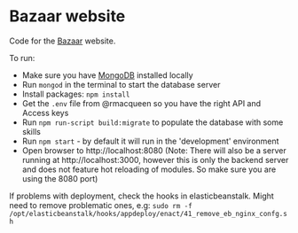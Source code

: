 # Bazaar website

Code for the [Bazaar](https://shareonbazaar.eu) website.

To run:

* Make sure you have [MongoDB](https://docs.mongodb.com/manual/installation/) installed locally
* Run `mongod` in the terminal to start the database server
* Install packages: `npm install`
* Get the `.env` file from @rmacqueen so you have the right API and Access keys
* Run `npm run-script build:migrate` to populate the database with some skills
* Run `npm start` - by default it will run in the 'development' environment
* Open browser to http://localhost:8080 (Note: There will also be a server running at http://localhost:3000, however this is only the backend server and does not feature hot reloading of modules. So make sure you are using the 8080 port)


If problems with deployment, check the hooks in elasticbeanstalk. Might need to remove problematic ones, e.g:
`sudo rm -f /opt/elasticbeanstalk/hooks/appdeploy/enact/41_remove_eb_nginx_confg.sh`